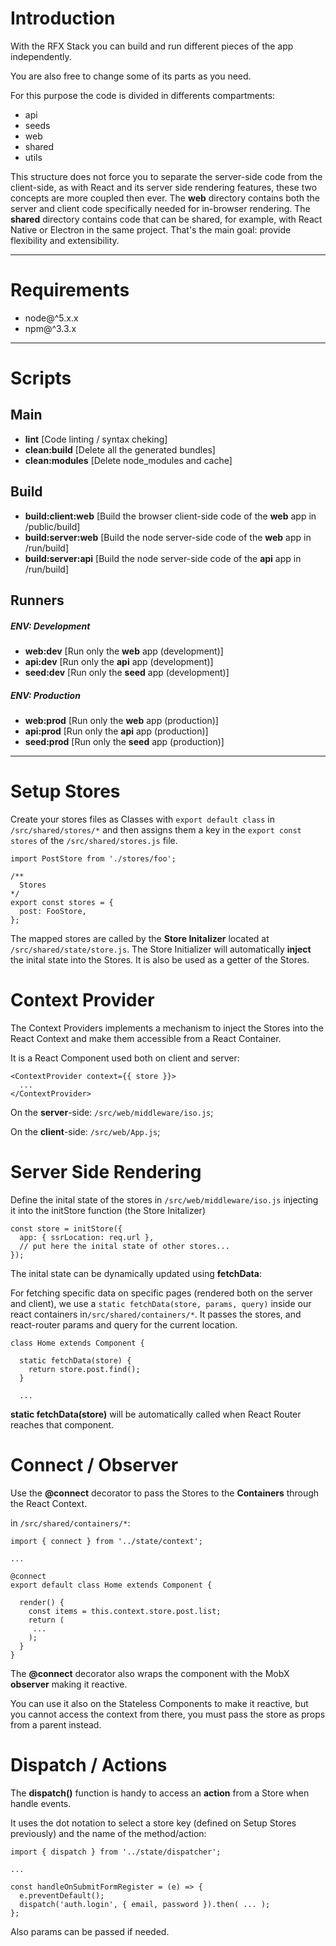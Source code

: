 # Introduction
With the RFX Stack you can build and run different pieces of the app independently.

You are also free to change some of its parts as you need.

For this purpose the code is divided in differents compartments:

- api
- seeds
- web
- shared
- utils

This structure does not force you to separate the server-side code from the client-side, as with React and its server side rendering features, these two concepts are more coupled then ever. The **web** directory contains both the server and client code specifically needed for in-browser rendering. The **shared** directory contains code that can be shared, for example, with React Native or Electron in the same project. That's the main goal: provide flexibility and extensibility.

---

# Requirements

- node@^5.x.x
- npm@^3.3.x

---

# Scripts

## Main

- **lint** [Code linting / syntax cheking]
- **clean:build** [Delete all the generated bundles]
- **clean:modules** [Delete node_modules and cache]

## Build
- **build:client:web** [Build the browser client-side code of the **web** app in /public/build]
- **build:server:web** [Build the node server-side code of the **web** app in /run/build]
- **build:server:api** [Build the node server-side code of the **api** app in /run/build]

## Runners

##### ENV: Development
- **web:dev** [Run only the **web** app (development)]
- **api:dev** [Run only the **api** app (development)]
- **seed:dev** [Run only the **seed** app (development)]

##### ENV: Production
- **web:prod** [Run only the **web** app (production)]
- **api:prod** [Run only the **api** app (production)]
- **seed:prod** [Run only the **seed** app (production)]

---


# Setup Stores

Create your stores files as Classes with `export default class` in `/src/shared/stores/*` and then assigns them a key in the `export const stores` of the `/src/shared/stores.js` file.

```
import PostStore from './stores/foo';

/**
  Stores
*/
export const stores = {
  post: FooStore,
};
```

The mapped stores are called by the **Store Initalizer** located at `/src/shared/state/store.js`. The Store Initializer will automatically **inject** the inital state into the Stores. It is also be used as a getter of the Stores.

# Context Provider

The Context Providers implements a mechanism to inject the Stores into the React Context and make them accessible from a React Container.

It is a React Component used both on client and server:

```
<ContextProvider context={{ store }}>
  ...
</ContextProvider>
```

On the **server**-side: `/src/web/middleware/iso.js`;

On the **client**-side: `/src/web/App.js`;

# Server Side Rendering

Define the inital state of the stores in `/src/web/middleware/iso.js` injecting it into the  initStore function (the Store Initalizer)

```
const store = initStore({
  app: { ssrLocation: req.url },
  // put here the inital state of other stores...
});
```

The inital state can be dynamically updated using **fetchData**:

For fetching specific data on specific pages (rendered both on the server and client), we use a `static fetchData(store, params, query)` inside our react containers in`/src/shared/containers/*`. It passes the stores, and react-router params and query for the current location.

```
class Home extends Component {

  static fetchData(store) {
    return store.post.find();
  }

  ...
```

**static fetchData(store)** will be automatically called when React Router reaches that component.


# Connect / Observer

Use the **@connect** decorator to pass the Stores to the **Containers** through the React Context.


in `/src/shared/containers/*`:

```
import { connect } from '../state/context';

...

@connect
export default class Home extends Component {

  render() {
    const items = this.context.store.post.list;
    return (
     ...
    );
  }
}
```

The **@connect** decorator also wraps the component with the MobX **observer** making it reactive.

You can use it also on the Stateless Components to make it reactive, but you cannot access the context from there, you must pass the store as props from a parent instead.

# Dispatch / Actions

The **dispatch()** function is handy to access an **action** from a Store when handle events.

It uses the dot notation to select a store key (defined on Setup Stores previously) and the name of the method/action:

```
import { dispatch } from '../state/dispatcher';

...

const handleOnSubmitFormRegister = (e) => {
  e.preventDefault();
  dispatch('auth.login', { email, password }).then( ... );
};
```

Also params can be passed if needed.


